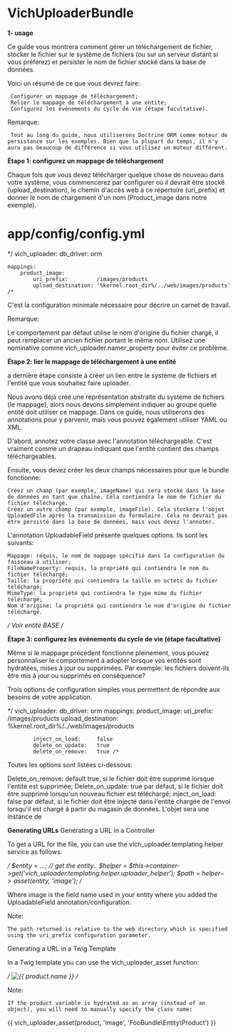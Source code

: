 VichUploaderBundle
=======================
**1- usage**

Ce guide vous montrera comment gérer un téléchargement de fichier, stocker le fichier sur le système de fichiers (ou sur un serveur distant si vous préférez) et persister le nom de fichier stocké dans la base de données.

Voici un résumé de ce que vous devrez faire:

     Configurer un mappage de téléchargement;
     Relier le mappage de téléchargement à une entité;
     Configurez les événements du cycle de vie (étape facultative).

Remarque:

     Tout au long du guide, nous utiliserons Doctrine ORM comme moteur de persistance sur les exemples. Bien que la plupart du temps, il n'y aura pas beaucoup de différence si vous utilisez un moteur différent.

**Étape 1: configurez un mappage de téléchargement**

Chaque fois que vous devez télécharger quelque chose de nouveau dans votre système, vous commencerez par configurer où il devrait être stocké (upload_destination), le chemin d'accès web à ce répertoire (uri_prefix) et donner le nom de chargement d'un nom (Product_image dans notre exemple).

# app/config/config.yml
*/ vich_uploader:
    db_driver: orm

    mappings:
        product_image:
            uri_prefix:         /images/products
            upload_destination: '%kernel.root_dir%/../web/images/products' /*

C'est la configuration minimale nécessaire pour décrire un carnet de travail.

Remarque:

Le comportement par défaut utilise le nom d'origine du fichier chargé, il peut remplacer un ancien fichier portant le même nom. Utilisez une nominative comme vich_uploader.namer_property pour éviter ce problème.

**Étape 2: lier le mappage de téléchargement à une entité**

a dernière étape consiste à créer un lien entre le système de fichiers et l'entité que vous souhaitez faire uploader.

Nous avons déjà créé une représentation abstraite du système de fichiers (le mappage), alors nous devons simplement indiquer au groupe quelle entité doit utiliser ce mappage. Dans ce guide, nous utiliserons des annotations pour y parvenir, mais vous pouvez également utiliser YAML ou XML.

D'abord, annotez votre classe avec l'annotation téléchargeable. C'est vraiment comme un drapeau indiquant que l'entité contient des champs téléchargeables.

Ensuite, vous devez créer les deux champs nécessaires pour que le bundle fonctionne:

    Créez un champ (par exemple, imageName) qui sera stocké dans la base de données en tant que chaîne. Cela contiendra le nom de fichier du fichier téléchargé.
    Créez un autre champ (par exemple, imageFile). Cela stockera l'objet UploadedFile après la transmission du formulaire. Cela ne devrait pas être persisté dans la base de données, mais vous devez l'annoter.

L'annotation UploadableField présente quelques options. Ils sont les suivants:

    Mappage: requis, le nom de mappage spécifié dans la configuration du faisceau à utiliser;
    FileNameProperty: requis, la propriété qui contiendra le nom du fichier téléchargé;
    Taille: la propriété qui contiendra la taille en octets du fichier téléchargé;
    MimeType: la propriété qui contiendra le type mime du fichier téléchargé;
    Nom d'origine: la propriété qui contiendra le nom d'origine du fichier téléchargé.

*/ Voir entité BASE /*

**Étape 3: configurez les événements du cycle de vie (étape facultative)**

Même si le mappage précédent fonctionne pleinement, vous pouvez personnaliser le comportement à adopter lorsque vos entités sont hydratées, mises à jour ou supprimées. Par exemple: les fichiers doivent-ils être mis à jour ou supprimés en conséquence?

Trois options de configuration simples vous permettent de répondre aux besoins de votre application.

*/ vich_uploader:
    db_driver: orm
    mappings:
        product_image:
            uri_prefix:         /images/products
            upload_destination: %kernel.root_dir%/../web/images/products

            inject_on_load:     false
            delete_on_update:   true
            delete_on_remove:   true /*


Toutes les options sont listées ci-dessous:

Delete_on_remove: default true, si le fichier doit être supprimé lorsque l'entité est supprimée;
Delete_on_update: true par défaut, si le fichier doit être supprimé lorsqu'un nouveau fichier est téléchargé;
inject_on_load: false par défaut, si le fichier doit être injecté dans l'entité chargée de l'envoi lorsqu'il est chargé à partir du magasin de données. L'objet sera une instance de


**Generating URLs**
Generating a URL in a Controller

To get a URL for the file, you can use the vich_uploader.templating.helper service as follows:

*/ $entity = …; // get the entity..
$helper = $this->container->get('vich_uploader.templating.helper.uploader_helper');
$path = $helper->asset($entity, 'image'); /*

Where image is the field name used in your entity where you added the UploadableField annotation/configuration.

Note:

    The path returned is relative to the web directory which is specified using the uri_prefix configuration parameter.

Generating a URL in a Twig Template

In a Twig template you can use the vich_uploader_asset function:

*/ <img src="{{ vich_uploader_asset(product, 'image') }}" alt="{{ product.name }}" /> /*

Note:

    If the product variable is hydrated as an array (instead of an object), you will need to manually specify the class name:

{{ vich_uploader_asset(product, 'image', 'FooBundle\\Entity\\Product') }}

